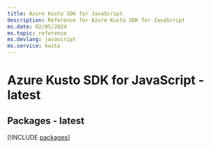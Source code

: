 ```yaml
---
title: Azure Kusto SDK for JavaScript
description: Reference for Azure Kusto SDK for JavaScript
ms.date: 02/05/2024
ms.topic: reference
ms.devlang: javascript
ms.service: kusto
---
```

# Azure Kusto SDK for JavaScript - latest
## Packages - latest
[!INCLUDE [packages](kusto-index.md)]